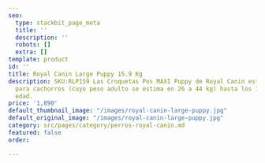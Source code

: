 ```yaml
---
seo:
  type: stackbit_page_meta
  title: ''
  description: ''
  robots: []
  extra: []
template: product
id: ''
title: Royal Canin Large Puppy 15.9 Kg
description: SKU:RLP159 Las Croquetas Pos MAXI Puppy de Royal Canin están diseñadas
  para cachorros (cuyo peso adulto se estima en 26 a 44 kg) hasta los 15 meses de
  edad.
price: '1,890'
default_thumbnail_image: "/images/royal-canin-large-puppy.jpg"
default_original_image: "/images/royal-canin-large-puppy.jpg"
category: src/pages/category/perros-royal-canin.md
featured: false
order: 

---
```

